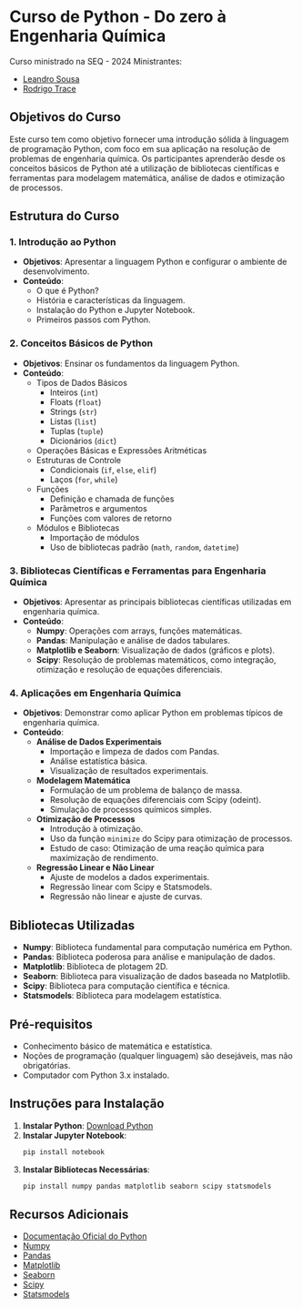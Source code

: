 # Curso de Python - **Do zero à Engenharia Química**
Curso ministrado na SEQ - 2024
Ministrantes:
- [Leandro Sousa](https://www.linkedin.com/in/leandro-j-sousa/)
- [Rodrigo Trace](https://www.linkedin.com/in/rodrigotrece96/)

## Objetivos do Curso
Este curso tem como objetivo fornecer uma introdução sólida à linguagem de programação Python, com foco em sua aplicação na resolução de problemas de engenharia química. Os participantes aprenderão desde os conceitos básicos de Python até a utilização de bibliotecas científicas e ferramentas para modelagem matemática, análise de dados e otimização de processos.

## Estrutura do Curso

### 1. Introdução ao Python
- **Objetivos**: Apresentar a linguagem Python e configurar o ambiente de desenvolvimento.
- **Conteúdo**:
  - O que é Python?
  - História e características da linguagem.
  - Instalação do Python e Jupyter Notebook.
  - Primeiros passos com Python.

### 2. Conceitos Básicos de Python
- **Objetivos**: Ensinar os fundamentos da linguagem Python.
- **Conteúdo**:
  - Tipos de Dados Básicos
    - Inteiros (`int`)
    - Floats (`float`)
    - Strings (`str`)
    - Listas (`list`)
    - Tuplas (`tuple`)
    - Dicionários (`dict`)
  - Operações Básicas e Expressões Aritméticas
  - Estruturas de Controle
    - Condicionais (`if`, `else`, `elif`)
    - Laços (`for`, `while`)
  - Funções
    - Definição e chamada de funções
    - Parâmetros e argumentos
    - Funções com valores de retorno
  - Módulos e Bibliotecas
    - Importação de módulos
    - Uso de bibliotecas padrão (`math`, `random`, `datetime`)

### 3. Bibliotecas Científicas e Ferramentas para Engenharia Química
- **Objetivos**: Apresentar as principais bibliotecas científicas utilizadas em engenharia química.
- **Conteúdo**:
  - **Numpy**: Operações com arrays, funções matemáticas.
  - **Pandas**: Manipulação e análise de dados tabulares.
  - **Matplotlib e Seaborn**: Visualização de dados (gráficos e plots).
  - **Scipy**: Resolução de problemas matemáticos, como integração, otimização e resolução de equações diferenciais.

### 4. Aplicações em Engenharia Química
- **Objetivos**: Demonstrar como aplicar Python em problemas típicos de engenharia química.
- **Conteúdo**:
  - **Análise de Dados Experimentais**
    - Importação e limpeza de dados com Pandas.
    - Análise estatística básica.
    - Visualização de resultados experimentais.
  - **Modelagem Matemática**
    - Formulação de um problema de balanço de massa.
    - Resolução de equações diferenciais com Scipy (odeint).
    - Simulação de processos químicos simples.
  - **Otimização de Processos**
    - Introdução à otimização.
    - Uso da função `minimize` do Scipy para otimização de processos.
    - Estudo de caso: Otimização de uma reação química para maximização de rendimento.
  - **Regressão Linear e Não Linear**
    - Ajuste de modelos a dados experimentais.
    - Regressão linear com Scipy e Statsmodels.
    - Regressão não linear e ajuste de curvas.

## Bibliotecas Utilizadas
- **Numpy**: Biblioteca fundamental para computação numérica em Python.
- **Pandas**: Biblioteca poderosa para análise e manipulação de dados.
- **Matplotlib**: Biblioteca de plotagem 2D.
- **Seaborn**: Biblioteca para visualização de dados baseada no Matplotlib.
- **Scipy**: Biblioteca para computação científica e técnica.
- **Statsmodels**: Biblioteca para modelagem estatística.

## Pré-requisitos
- Conhecimento básico de matemática e estatística.
- Noções de programação (qualquer linguagem) são desejáveis, mas não obrigatórias.
- Computador com Python 3.x instalado.

## Instruções para Instalação
1. **Instalar Python**: [Download Python](https://www.python.org/downloads/)
2. **Instalar Jupyter Notebook**:
    ```sh
    pip install notebook
    ```
3. **Instalar Bibliotecas Necessárias**:
    ```sh
    pip install numpy pandas matplotlib seaborn scipy statsmodels
    ```

## Recursos Adicionais
- [Documentação Oficial do Python](https://docs.python.org/3/)
- [Numpy](https://numpy.org/doc/stable/)
- [Pandas](https://pandas.pydata.org/docs/)
- [Matplotlib](https://matplotlib.org/stable/contents.html)
- [Seaborn](https://seaborn.pydata.org/)
- [Scipy](https://docs.scipy.org/doc/scipy/)
- [Statsmodels](https://www.statsmodels.org/stable/index.html)
